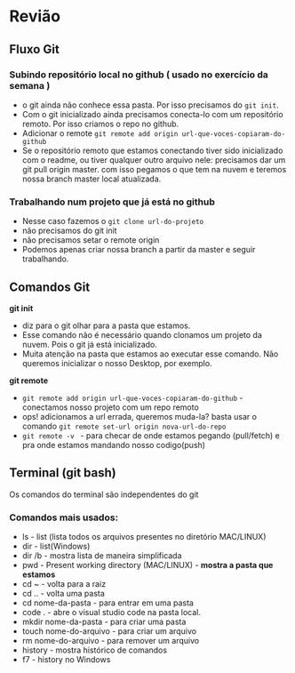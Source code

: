 # Revião

## Fluxo Git

### Subindo repositório local no github ( usado no exercício da semana )
  * o git ainda não conhece essa pasta. Por isso precisamos do ```git init```.
  * Com o git inicializado ainda precisamos conecta-lo com um repositório remoto. Por isso criamos o repo no github.
  * Adicionar o remote ````git remote add origin url-que-voces-copiaram-do-github````
  * Se o repositório remoto que estamos conectando tiver sido inicializado com o readme, ou tiver qualquer outro arquivo nele: precisamos dar um git pull origin master.
  com isso pegamos o que tem na nuvem e teremos nossa branch master local atualizada.

### Trabalhando num projeto que já está no github
  * Nesse caso fazemos o ```git clone url-do-projeto```
  * não precisamos do git init
  * não precisamos setar o remote origin
  * Podemos apenas criar nossa branch a partir da master e seguir trabalhando.

## Comandos Git
  __git init__
  * diz para o git olhar para a pasta que estamos.
  * Esse comando não é necessário quando clonamos um projeto da nuvem. Pois o git já está inicializado.
  * Muita atenção na pasta que estamos ao executar esse comando. Não queremos inicializar o nosso Desktop, por exemplo.

  __git remote__
  *  ````git remote add origin url-que-voces-copiaram-do-github```` - conectamos nosso projeto com um repo remoto
  * ops! adicionamos a url errada, queremos muda-la? basta usar o comando ```git remote set-url origin nova-url-do-repo```
  * ````git remote -v ```` - para checar de onde estamos pegando (pull/fetch) e pra onde estamos mandando nosso codigo(push)

## Terminal (git bash)

Os comandos do terminal são independentes do git

### Comandos mais usados:
* ls - list (lista todos os arquivos presentes no diretório MAC/LINUX)
* dir - list(Windows)
* dir /b - mostra lista de maneira simplificada
* pwd - Present working directory (MAC/LINUX) - __mostra a pasta que estamos__
* cd ~ - volta para a raiz
* cd .. - volta uma pasta
* cd nome-da-pasta - para entrar em uma pasta
* code . - abre o visual studio code na pasta local.
* mkdir nome-da-pasta - para criar uma pasta
* touch nome-do-arquivo - para criar um arquivo
* rm nome-do-arquivo - para remover um arquivo
* history - mostra histórico de comandos
* f7 - history no Windows

